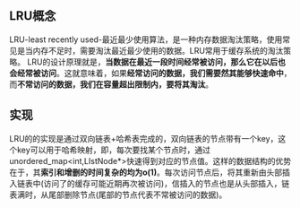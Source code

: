 ## LRU概念

 LRU-least recently used-最近最少使用算法，是一种内存数据淘汰策略，使用常见是当内存不足时，需要淘汰最近最少使用的数据。LRU常用于缓存系统的淘汰策略。 LRU的设计原理就是，**当数据在最近一段时间经常被访问，那么它在以后也会经常被访问**。这就意味着，如果**经常访问的数据，我们需要然其能够快速命中**，而**不常访问的数据，我们在容量超出限制内，要将其淘汰**。 

## 实现

​	LRU的的实现是通过双向链表+哈希表完成的，双向链表的节点带有一个key，这个key可以用于哈希映射，即，每次要找某个节点时，通过unordered_map<int,LIstNode*>快速得到对应的节点值。这样的数据结构的优势在于，其**索引和增删的时间复杂的均为o(1)**。每次访问节点后，将其重新由头部插入链表中(访问了的缓存可能近期再次被访问)，信插入的节点也是从头部插入，链表满时，从尾部删除节点(尾部的节点代表不常被访问的数据)。

